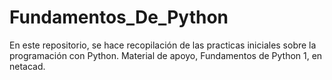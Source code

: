 # Fundamentos_De_Python
En este repositorio, se hace recopilación de las practicas iniciales sobre la programación con Python.
Material de apoyo, Fundamentos de Python 1, en netacad.